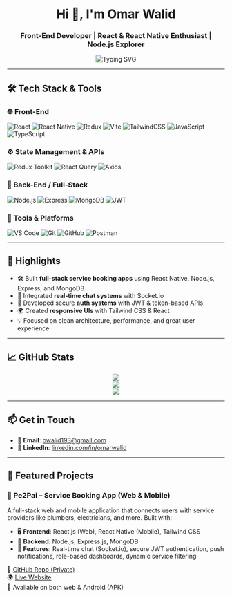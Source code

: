 <h1 align="center">Hi 👋, I'm Omar Walid</h1>
<h3 align="center">Front-End Developer | React & React Native Enthusiast | Node.js Explorer</h3>

<p align="center">
  <img src="https://readme-typing-svg.herokuapp.com?font=Fira+Code&size=22&duration=4000&pause=1000&center=true&width=435&lines=Building+Modern+Web+%26+Mobile+Apps;Crafting+Clean+UIs+with+React;Loving+JavaScript%2C+TypeScript%2C+and+Express.js" alt="Typing SVG" />
</p>

---

## 🛠️ Tech Stack & Tools

### 🌐 Front-End
![React](https://img.shields.io/badge/-React-20232A?style=for-the-badge&logo=react)
![React Native](https://img.shields.io/badge/-React_Native-61DAFB?style=for-the-badge&logo=react)
![Redux](https://img.shields.io/badge/-Redux-593D88?style=for-the-badge&logo=redux)
![Vite](https://img.shields.io/badge/-Vite-646CFF?style=for-the-badge&logo=vite)
![TailwindCSS](https://img.shields.io/badge/-TailwindCSS-06B6D4?style=for-the-badge&logo=tailwind-css)
![JavaScript](https://img.shields.io/badge/-JavaScript-F7DF1E?style=for-the-badge&logo=javascript)
![TypeScript](https://img.shields.io/badge/-TypeScript-3178C6?style=for-the-badge&logo=typescript)

### ⚙️ State Management & APIs
![Redux Toolkit](https://img.shields.io/badge/-Redux_Toolkit-764ABC?style=for-the-badge&logo=redux)
![React Query](https://img.shields.io/badge/-React_Query-FF4154?style=for-the-badge&logo=react-query)
![Axios](https://img.shields.io/badge/-Axios-5A29E4?style=for-the-badge&logo=axios)

### 🧩 Back-End / Full-Stack
![Node.js](https://img.shields.io/badge/-Node.js-339933?style=for-the-badge&logo=nodedotjs)
![Express](https://img.shields.io/badge/-Express.js-000000?style=for-the-badge&logo=express)
![MongoDB](https://img.shields.io/badge/-MongoDB-47A248?style=for-the-badge&logo=mongodb)
![JWT](https://img.shields.io/badge/-JWT-000000?style=for-the-badge&logo=jsonwebtokens)

### 🧰 Tools & Platforms
![VS Code](https://img.shields.io/badge/-VSCode-007ACC?style=for-the-badge&logo=visual-studio-code)
![Git](https://img.shields.io/badge/-Git-F05032?style=for-the-badge&logo=git)
![GitHub](https://img.shields.io/badge/-GitHub-181717?style=for-the-badge&logo=github)
![Postman](https://img.shields.io/badge/-Postman-FF6C37?style=for-the-badge&logo=postman)

---

## 🚀 Highlights

- 🛠 Built **full-stack service booking apps** using React Native, Node.js, Express, and MongoDB  
- 💬 Integrated **real-time chat systems** with Socket.io  
- 🔐 Developed secure **auth systems** with JWT & token-based APIs  
- 🌍 Created **responsive UIs** with Tailwind CSS & React  
- 💡 Focused on clean architecture, performance, and great user experience  

---

## 📈 GitHub Stats

<p align="center">
  <img src="https://github-readme-stats.vercel.app/api?username=omarwalid72&show_icons=true&theme=radical" />
  <br />
  <img src="https://github-readme-streak-stats.herokuapp.com/?user=omarwalid72&theme=radical" />
  <br />
  <img src="https://github-readme-stats.vercel.app/api/top-langs/?username=omarwalid72&layout=compact&theme=radical" />
</p>

---

## 📫 Get in Touch

- 📧 **Email**: owalid193@gmail.com
- 💼 **LinkedIn**: [linkedin.com/in/omarwalid](https://www.linkedin.com/in/omarwalid)  

---
## 📱 Featured Projects

### 🔧 Pe2Pai – Service Booking App (Web & Mobile)

A full-stack web and mobile application that connects users with service providers like plumbers, electricians, and more. Built with:

- 🖥️ **Frontend**: React.js (Web), React Native (Mobile), Tailwind CSS  
- 🔗 **Backend**: Node.js, Express.js, MongoDB  
- 💬 **Features**: Real-time chat (Socket.io), secure JWT authentication, push notifications, role-based dashboards, dynamic service filtering

🔗 [GitHub Repo (Private)](https://github.com/omarwalid72)  
🌍 [Live Website](https://pe2pia.com)  
📱 Available on both web & Android (APK)

